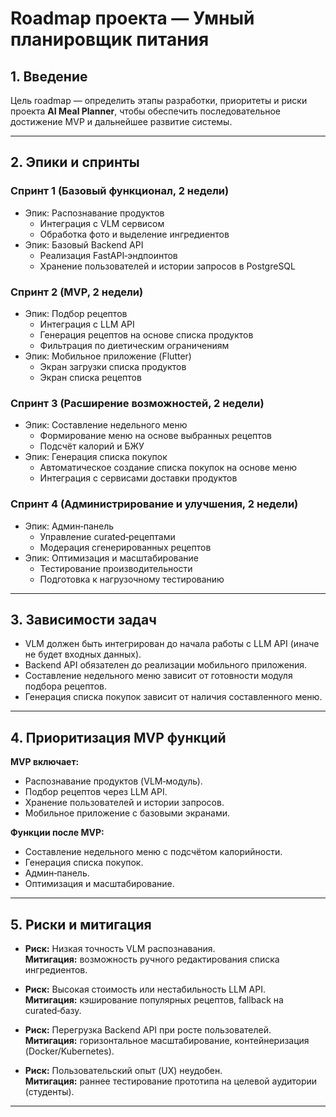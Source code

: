 # Roadmap проекта — Умный планировщик питания

## 1. Введение
Цель roadmap — определить этапы разработки, приоритеты и риски проекта **AI Meal Planner**, чтобы обеспечить последовательное достижение MVP и дальнейшее развитие системы.

---

## 2. Эпики и спринты

### Спринт 1 (Базовый функционал, 2 недели)
- Эпик: Распознавание продуктов
  - Интеграция с VLM сервисом
  - Обработка фото и выделение ингредиентов
- Эпик: Базовый Backend API
  - Реализация FastAPI‑эндпоинтов
  - Хранение пользователей и истории запросов в PostgreSQL

### Спринт 2 (MVP, 2 недели)
- Эпик: Подбор рецептов
  - Интеграция с LLM API
  - Генерация рецептов на основе списка продуктов
  - Фильтрация по диетическим ограничениям
- Эпик: Мобильное приложение (Flutter)
  - Экран загрузки списка продуктов
  - Экран списка рецептов

### Спринт 3 (Расширение возможностей, 2 недели)
- Эпик: Составление недельного меню
  - Формирование меню на основе выбранных рецептов
  - Подсчёт калорий и БЖУ
- Эпик: Генерация списка покупок
  - Автоматическое создание списка покупок на основе меню
  - Интеграция с сервисами доставки продуктов

### Спринт 4 (Администрирование и улучшения, 2 недели)
- Эпик: Админ‑панель
  - Управление curated‑рецептами
  - Модерация сгенерированных рецептов
- Эпик: Оптимизация и масштабирование
  - Тестирование производительности
  - Подготовка к нагрузочному тестированию

---

## 3. Зависимости задач
- VLM должен быть интегрирован до начала работы с LLM API (иначе не будет входных данных).  
- Backend API обязателен до реализации мобильного приложения.  
- Составление недельного меню зависит от готовности модуля подбора рецептов.  
- Генерация списка покупок зависит от наличия составленного меню.

---

## 4. Приоритизация MVP функций
**MVP включает:**
- Распознавание продуктов (VLM‑модуль).  
- Подбор рецептов через LLM API.  
- Хранение пользователей и истории запросов.  
- Мобильное приложение с базовыми экранами.  

**Функции после MVP:**
- Составление недельного меню с подсчётом калорийности.  
- Генерация списка покупок.  
- Админ‑панель.  
- Оптимизация и масштабирование.  

---

## 5. Риски и митигация
- **Риск:** Низкая точность VLM распознавания.  
  **Митигация:** возможность ручного редактирования списка ингредиентов.  

- **Риск:** Высокая стоимость или нестабильность LLM API.  
  **Митигация:** кэширование популярных рецептов, fallback на curated‑базу.  

- **Риск:** Перегрузка Backend API при росте пользователей.  
  **Митигация:** горизонтальное масштабирование, контейнеризация (Docker/Kubernetes).  

- **Риск:** Пользовательский опыт (UX) неудобен.  
  **Митигация:** раннее тестирование прототипа на целевой аудитории (студенты).  

---
